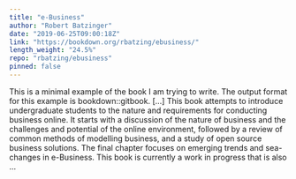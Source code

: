 ```yaml
---
title: "e-Business"
author: "Robert Batzinger"
date: "2019-06-25T09:00:18Z"
link: "https://bookdown.org/rbatzing/ebusiness/"
length_weight: "24.5%"
repo: "rbatzing/ebusiness"
pinned: false
---
```


This is a minimal example of the book I am trying to write. The output format for this example is bookdown::gitbook. [...] This book attempts to introduce undergraduate students to the nature and requirements for conducting business online. It starts with a discussion of the nature of business and the challenges and potential of the online environment, followed by a review of common methods of modelling business, and a study of open source business solutions. The final chapter focuses on emerging trends and sea-changes in e-Business. This book is currently a work in progress that is also ...
